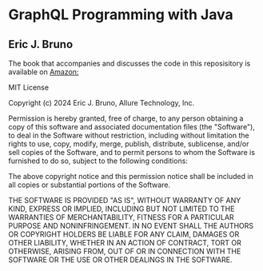 GraphQL Programming with Java
===============

Eric J. Bruno
---------------

The book that accompanies and discusses the code in this reposisitory is available on [Amazon:](https://www.amazon.com/GraphQL-Programming-JavaTM-Micronaut%C2%AE-Framework-ebook/dp/B0DC1S28F1)

MIT License

Copyright (c) 2024 Eric J. Bruno, Allure Technology, Inc.

Permission is hereby granted, free of charge, to any person obtaining a copy
of this software and associated documentation files (the "Software"), to deal
in the Software without restriction, including without limitation the rights
to use, copy, modify, merge, publish, distribute, sublicense, and/or sell
copies of the Software, and to permit persons to whom the Software is
furnished to do so, subject to the following conditions:

The above copyright notice and this permission notice shall be included in all
copies or substantial portions of the Software.

THE SOFTWARE IS PROVIDED "AS IS", WITHOUT WARRANTY OF ANY KIND, EXPRESS OR
IMPLIED, INCLUDING BUT NOT LIMITED TO THE WARRANTIES OF MERCHANTABILITY,
FITNESS FOR A PARTICULAR PURPOSE AND NONINFRINGEMENT. IN NO EVENT SHALL THE
AUTHORS OR COPYRIGHT HOLDERS BE LIABLE FOR ANY CLAIM, DAMAGES OR OTHER
LIABILITY, WHETHER IN AN ACTION OF CONTRACT, TORT OR OTHERWISE, ARISING FROM,
OUT OF OR IN CONNECTION WITH THE SOFTWARE OR THE USE OR OTHER DEALINGS IN THE
SOFTWARE.
